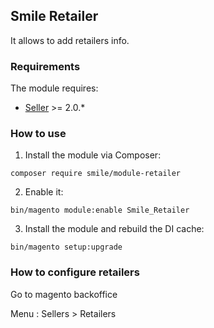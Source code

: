 ## Smile Retailer

It allows to add retailers info.

### Requirements

The module requires:

- [Seller](https://github.com/Smile-SA/magento2-module-seller) >= 2.0.*

### How to use

1. Install the module via Composer:

``` composer require smile/module-retailer ```

2. Enable it:

``` bin/magento module:enable Smile_Retailer ```

3. Install the module and rebuild the DI cache:

``` bin/magento setup:upgrade ```

### How to configure retailers

Go to magento backoffice

Menu : Sellers > Retailers
